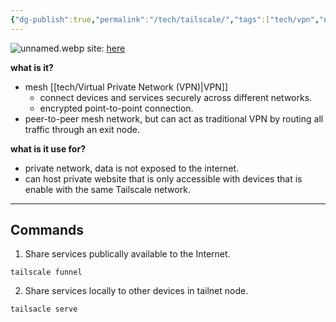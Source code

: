 ```yaml
---
{"dg-publish":true,"permalink":"/tech/tailscale/","tags":["tech/vpn","network"],"noteIcon":"1","created":"2025-01-22T22:31:12.068+08:00","updated":"2025-02-10T14:51:01.152+08:00"}
---
```


![unnamed.webp](/img/user/assets/unnamed.webp)
site: [here](https://tailscale.com/)

**what is it?**
- mesh [[tech/Virtual Private Network (VPN)\|VPN]]
	- connect devices and services securely across different networks.
	- encrypted point-to-point connection.
- peer-to-peer mesh network, but can act as traditional VPN by routing all traffic through an exit node.

**what is it use for?**
- private network, data is not exposed to the internet.
- can host private website that is only accessible with devices that is enable with the same Tailscale network.

---
## Commands

1) Share services publically available to the Internet.
```
tailscale funnel
```

2) Share services locally to other devices in tailnet node.
```
tailsacle serve
```

